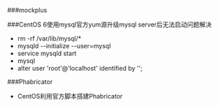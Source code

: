 ###mockplus

###CentOS 6使用mysql官方yum源升级mysql server后无法启动问题解决
* rm -rf /var/lib/mysql/*
* mysqld --initialize --user=mysql
* service mysqld start
* mysql
* alter user 'root'@'localhost' identified by '';

###Phabricator
* CentOS利用官方脚本搭建Phabricator
